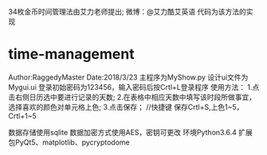 34枚金币时间管理法由艾力老师提出; 微博：@艾力酷艾英语
代码为该方法的实现
# time-management
Author:RaggedyMaster
Date:2018/3/23
主程序为MyShow.py
设计ui文件为Mygui.ui
登录初始密码为123456，输入密码后按Crtl+L登录程序
使用方法：
1.点击右侧日历选中要进行记录的天数;
2.在表格中相应天数中填写该时段所做事宜，选择喜欢的颜色对单元格上色;
3.点击保存；
//快捷键 保存Crtl+S,上色1~5，Crtl+1~5

数据存储使用sqlite
数据加密方式使用AES，密钥可更改
环境Python3.6.4
扩展包PyQt5、matplotlib、pycryptodome
